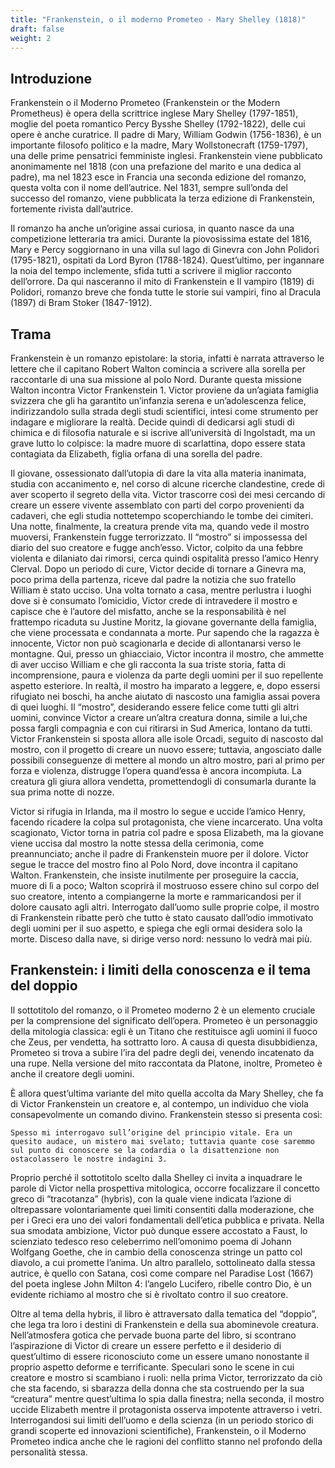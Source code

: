 ```yaml
---
title: "Frankenstein, o il moderno Prometeo - Mary Shelley (1818)"
draft: false
weight: 2
---
```

 

## Introduzione

 

Frankenstein o il Moderno Prometeo (Frankenstein or the Modern Prometheus) è opera della scrittrice inglese Mary Shelley (1797-1851), moglie del poeta romantico Percy Bysshe Shelley (1792-1822), delle cui opere è anche curatrice. Il padre di Mary, William Godwin (1756-1836), è un importante filosofo politico e la madre, Mary Wollstonecraft (1759-1797), una delle prime pensatrici femministe inglesi. Frankenstein viene pubblicato anonimamente nel 1818 (con una prefazione del marito e una dedica al padre), ma nel 1823 esce in Francia una seconda edizione del romanzo, questa volta con il nome dell’autrice. Nel 1831, sempre sull’onda del successo del romanzo, viene pubblicata la terza edizione di Frankenstein, fortemente rivista dall’autrice.

Il romanzo ha anche un’origine assai curiosa, in quanto nasce da una competizione letteraria tra amici. Durante la piovosissima estate del 1816, Mary e Percy soggiornano in una villa sul lago di Ginevra con John Polidori (1795-1821), ospitati da Lord Byron (1788-1824). Quest’ultimo, per ingannare la noia del tempo inclemente, sfida tutti a scrivere il miglior racconto dell’orrore. Da qui nasceranno il mito di Frankenstein e Il vampiro (1819) di Polidori, romanzo breve che fonda tutte le storie sui vampiri, fino al Dracula (1897) di Bram Stoker (1847-1912).

 

## Trama

 

Frankenstein è un romanzo epistolare: la storia, infatti è narrata attraverso le lettere che il capitano Robert Walton comincia a scrivere alla sorella per raccontarle di una sua missione al polo Nord. Durante questa missione Walton incontra Victor Frankenstein 1. Victor proviene da un’agiata famiglia svizzera che gli ha garantito un’infanzia serena e un’adolescenza felice, indirizzandolo sulla strada degli studi scientifici, intesi come strumento per indagare e migliorare la realtà. Decide quindi di dedicarsi agli studi di chimica e di filosofia naturale e si iscrive all’università di Ingolstadt, ma un grave lutto lo colpisce: la madre muore di scarlattina, dopo essere stata contagiata da Elizabeth, figlia orfana di una sorella del padre.

Il giovane, ossessionato dall’utopia di dare la vita alla materia inanimata, studia con accanimento e, nel corso di alcune ricerche clandestine, crede di aver scoperto il segreto della vita. Victor trascorre così dei mesi cercando di creare un essere vivente assemblato con parti del corpo provenienti da cadaveri, che egli studia nottetempo scoperchiando le tombe dei cimiteri. Una notte, finalmente, la creatura prende vita ma, quando vede il mostro muoversi, Frankenstein fugge terrorizzato. Il “mostro” si impossessa del diario del suo creatore e fugge anch’esso. Victor, colpito da una febbre violenta e dilaniato dai rimorsi, cerca quindi ospitalità presso l’amico Henry Clerval. Dopo un periodo di cure, Victor decide di tornare a Ginevra ma, poco prima della partenza, riceve dal padre la notizia che suo fratello William è stato ucciso. Una volta tornato a casa, mentre perlustra i luoghi dove si è consumato l’omicidio, Victor crede di intravedere il mostro e capisce che è l’autore del misfatto, anche se la responsabilità è nel frattempo ricaduta su Justine Moritz, la giovane governante della famiglia, che viene processata e condannata a morte. Pur sapendo che la ragazza è innocente, Victor non può scagionarla e decide di allontanarsi verso le montagne. Qui, presso un ghiacciaio, Victor incontra il mostro, che ammette di aver ucciso William e che gli racconta la sua triste storia, fatta di incomprensione, paura e violenza da parte degli uomini per il suo repellente aspetto esteriore. In realtà, il mostro ha imparato a leggere, e, dopo essersi rifugiato nei boschi, ha anche aiutato di nascosto una famiglia assai povera di quei luoghi. Il “mostro”, desiderando essere felice come tutti gli altri uomini, convince Victor a creare un’altra creatura donna, simile a lui,che possa fargli compagnia e con cui ritirarsi in Sud America, lontano da tutti. Victor Frankenstein si sposta allora alle isole Orcadi, seguito di nascosto dal mostro, con il progetto di creare un nuovo essere; tuttavia, angosciato dalle possibili conseguenze di mettere al mondo un altro mostro, pari al primo per forza e violenza, distrugge l’opera quand’essa è ancora incompiuta. La creatura gli giura allora vendetta, promettendogli di consumarla durante la sua prima notte di nozze.

Victor si rifugia in Irlanda, ma il mostro lo segue e uccide l’amico Henry, facendo ricadere la colpa sul protagonista, che viene incarcerato. Una volta scagionato, Victor torna in patria col padre e sposa Elizabeth, ma la giovane viene uccisa dal mostro la notte stessa della cerimonia, come preannunciato; anche il padre di Frankenstein muore per il dolore. Victor segue le tracce del mostro fino al Polo Nord, dove incontra il capitano Walton. Frankenstein, che insiste inutilmente per proseguire la caccia, muore di lì a poco; Walton scoprirà il mostruoso essere chino sul corpo del suo creatore, intento a compiangerne la morte e rammaricandosi per il dolore causato agli altri. Interrogato dall’uomo sulle proprie colpe, il mostro di Frankenstein ribatte però che tutto è stato causato dall’odio immotivato degli uomini per il suo aspetto, e spiega che egli ormai desidera solo la morte. Disceso dalla nave, si dirige verso nord: nessuno lo vedrà mai più.

 

## Frankenstein: i limiti della conoscenza e il tema del doppio

 

Il sottotitolo del romanzo, o il Prometeo moderno 2 è un elemento cruciale per la comprensione del significato dell’opera. Prometeo è un personaggio della mitologia classica: egli è un Titano che restituisce agli uomini il fuoco che Zeus, per vendetta, ha sottratto loro. A causa di questa disubbidienza, Prometeo si trova a subire l’ira del padre degli dei, venendo incatenato da una rupe. Nella versione del mito raccontata da Platone, inoltre, Prometeo è anche il creatore degli uomini.

È allora quest’ultima variante del mito quella accolta da Mary Shelley, che fa di Victor Frankenstein un creatore e, al contempo, un individuo che viola consapevolmente un comando divino. Frankenstein stesso si presenta così:

    Spesso mi interrogavo sull’origine del principio vitale. Era un quesito audace, un mistero mai svelato; tuttavia quante cose saremmo sul punto di conoscere se la codardia o la disattenzione non ostacolassero le nostre indagini 3.

Proprio perché il sottotitolo scelto dalla Shelley ci invita a inquadrare le parole di Victor nella prospettiva mitologica, occorre focalizzare il concetto greco di “tracotanza” (hybris), con la quale viene indicata l’azione di oltrepassare volontariamente quei limiti consentiti dalla moderazione, che per i Greci era uno dei valori fondamentali dell’etica pubblica e privata. Nella sua smodata ambizione, Victor può dunque essere accostato a Faust, lo scienziato tedesco reso celeberrimo nell’omonimo poema di Johann Wolfgang Goethe, che in cambio della conoscenza stringe un patto col diavolo, a cui promette l’anima. Un altro parallelo, sottolineato dalla stessa autrice, è quello con Satana, così come compare nel Paradise Lost (1667) del poeta inglese John Milton 4: l’angelo Lucifero, ribelle contro Dio, è un evidente richiamo al mostro che si è rivoltato contro il suo creatore.

Oltre al tema della hybris, il libro è attraversato dalla tematica del “doppio”, che lega tra loro i destini di Frankenstein e della sua abominevole creatura. Nell’atmosfera gotica che pervade buona parte del libro, si scontrano l’aspirazione di Victor di creare un essere perfetto e il desiderio di quest’ultimo di essere riconosciuto come un essere umano nonostante il proprio aspetto deforme e terrificante. Speculari sono le scene in cui creatore e mostro si scambiano i ruoli: nella prima Victor, terrorizzato da ciò che sta facendo, si sbarazza della donna che sta costruendo per la sua “creatura” mentre quest’ultima lo spia dalla finestra; nella seconda, il mostro uccide Elizabeth mentre il protagonista osserva impotente attraverso i vetri. Interrogandosi sui limiti dell’uomo e della scienza (in un periodo storico di grandi scoperte ed innovazioni scientifiche), Frankenstein, o il Moderno Prometeo indica anche che le ragioni del conflitto stanno nel profondo della personalità stessa.